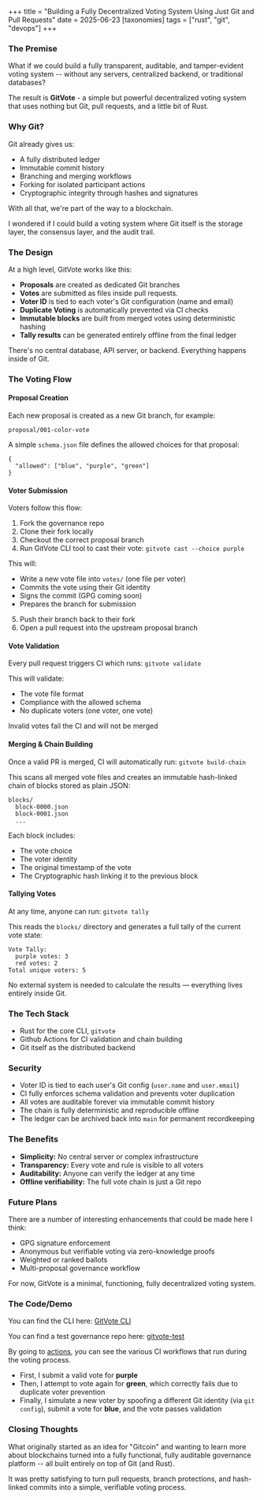 +++
title = "Building a Fully Decentralized Voting System Using Just Git and Pull Requests"
date = 2025-06-23
[taxonomies]
tags = ["rust", "git", "devops"]
+++

### The Premise

What if we could build a fully transparent, auditable, and tamper-evident
voting system -- without any servers, centralized backend, or traditional
databases?

The result is **GitVote** - a simple but powerful decentralized voting system
that uses nothing but Git, pull requests, and a little bit of Rust.

### Why Git?

Git already gives us:
- A fully distributed ledger
- Immutable commit history
- Branching and merging workflows
- Forking for isolated participant actions
- Cryptographic integrity through hashes and signatures

With all that, we're part of the way to a blockchain.

I wondered if I could build a voting system where Git itself is the storage
layer, the consensus layer, and the audit trail.

### The Design

At a high level, GitVote works like this:
- **Proposals** are created as dedicated Git branches
- **Votes** are submitted as files inside pull requests.
- **Voter ID** is tied to each voter's Git configuration (name and email)
- **Duplicate Voting** is automatically prevented via CI checks
- **Immutable blocks** are built from merged votes using deterministic hashing
- **Tally results** can be generated entirely offline from the final ledger

There's no central database, API server, or backend. Everything happens inside
of Git.

### The Voting Flow

#### Proposal Creation

Each new proposal is created as a new Git branch, for example:

`proposal/001-color-vote`

A simple `schema.json` file defines the allowed choices for that proposal:

```
{
  "allowed": ["blue", "purple", "green"]
}
```

#### Voter Submission

Voters follow this flow:
1. Fork the governance repo
2. Clone their fork locally
3. Checkout the correct proposal branch
4. Run GitVote CLI tool to cast their vote:
`gitvote cast --choice purple`

This will:
- Write a new vote file into `votes/` (one file per voter)
- Commits the vote using their Git identity
- Signs the commit (GPG coming soon)
- Prepares the branch for submission

5. Push their branch back to their fork
6. Open a pull request into the upstream proposal branch

#### Vote Validation

Every pull request triggers CI which runs:
`gitvote validate`

This will validate:
- The vote file format
- Compliance with the allowed schema
- No duplicate voters (one voter, one vote)

Invalid votes fail the CI and will not be merged

#### Merging & Chain Building

Once a valid PR is merged, CI will automatically run:
`gitvote build-chain`

This scans all merged vote files and creates an immutable hash-linked chain
of blocks stored as plain JSON:

```
blocks/
  block-0000.json
  block-0001.json
  ...
```

Each block includes:
- The vote choice
- The voter identity
- The original timestamp of the vote
- The Cryptographic hash linking it to the previous block

#### Tallying Votes

At any time, anyone can run:
`gitvote tally`

This reads the `blocks/` directory and generates a full tally of the current vote
state:

```
Vote Tally:
  purple votes: 3
  red votes: 2
Total unique voters: 5
```

No external system is needed to calculate the results — everything lives
entirely inside Git.

### The Tech Stack

- Rust for the core CLI, `gitvote`
- Github Actions for CI validation and chain building
- Git itself as the distributed backend

### Security

- Voter ID is tied to each user's Git config (`user.name` and `user.email`)
- CI fully enforces schema validation and prevents voter duplication
- All votes are auditable forever via immutable commit history
- The chain is fully deterministic and reproducible offline
- The ledger can be archived back into `main` for permanent recordkeeping

### The Benefits

- **Simplicity:** No central server or complex infrastructure
- **Transparency:** Every vote and rule is visible to all voters
- **Auditability:** Anyone can verify the ledger at any time
- **Offline verifiability:** The full vote chain is just a Git repo

### Future Plans

There are a number of interesting enhancements that could be made here I think:
- GPG signature enforcement
- Anonymous but verifiable voting via zero-knowledge proofs
- Weighted or ranked ballots
- Multi-proposal governance workflow

For now, GitVote is a minimal, functioning, fully decentralized voting system.

### The Code/Demo

You can find the CLI here:
[GitVote CLI](https://github.com/ducks/gitvote)

You can find a test governance repo here:
[gitvote-test](https://github.com/ducks/gitvote-test)

By going to [actions](https://github.com/ducks/gitvote-test/actions), you can
see the various CI workflows that run during the voting process.

- First, I submit a valid vote for **purple**
- Then, I attempt to vote again for **green**, which correctly fails
  due to duplicate voter prevention
- Finally, I simulate a new voter by spoofing a different Git identity (via
  `git config`), submit a vote for **blue**, and the vote passes validation

### Closing Thoughts

What originally started as an idea for "Gitcoin" and wanting to learn more
about blockchains turned into a fully functional, fully auditable governance
platform -- all built entirely on top of Git (and Rust).

It was pretty satisfying to turn pull requests, branch
protections, and hash-linked commits into a simple, verifiable voting process.
